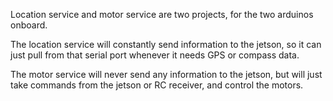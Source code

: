 Location service and motor service are two projects, for the two arduinos onboard.

The location service will constantly send information to the jetson, so it can just pull from that serial port whenever it needs GPS or compass data.

The motor service will never send any information to the jetson, but will just take commands from the jetson or RC receiver, and control the motors.
